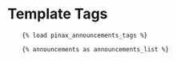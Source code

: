 # Template Tags

```
    {% load pinax_announcements_tags %}

    {% announcements as announcements_list %}
```
